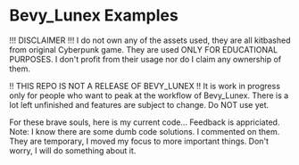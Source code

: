 # Bevy_Lunex Examples

!!! DISCLAIMER !!!
I do not own any of the assets used, they are all kitbashed from original Cyberpunk game.
They are used ONLY FOR EDUCATIONAL PURPOSES. I don't profit from their usage nor do I claim
any ownership of them.


!! THIS REPO IS NOT A RELEASE OF BEVY_LUNEX !!
It is work in progress only for people who want to peak at the workflow of Bevy_Lunex.
There is a lot left unfinished and features are subject to change. Do NOT use yet.


For these brave souls, here is my current code... Feedback is appriciated.
Note: I know there are some dumb code solutions. I commented on them. They are temporary, I moved my focus to more important things. Don't worry, I will do something about it.
